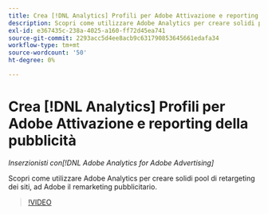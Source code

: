```yaml
---
title: Crea [!DNL Analytics] Profili per Adobe Attivazione e reporting della pubblicità
description: Scopri come utilizzare Adobe Analytics per creare solidi pool di retargeting dei siti, ad Adobe il remarketing pubblicitario.
exl-id: e367435c-238a-4025-a160-ff72d45ea741
source-git-commit: 2293acc5d4ee8acb9c631790853645661edafa34
workflow-type: tm+mt
source-wordcount: '50'
ht-degree: 0%

---
```


# Crea [!DNL Analytics] Profili per Adobe Attivazione e reporting della pubblicità

*Inserzionisti con[!DNL Adobe Analytics for Adobe Advertising]*

Scopri come utilizzare Adobe Analytics per creare solidi pool di retargeting dei siti, ad Adobe il remarketing pubblicitario.

>[!VIDEO](https://video.tv.adobe.com/v/33503)
